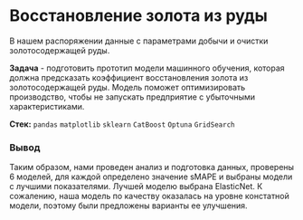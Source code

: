 # Восстановление золота из руды

В нашем распоряжении данные с параметрами добычи и очистки золотосодержащей руды.
 
**Задача** - подготовить прототип модели машинного обучения, которая должна предсказать коэффициент восстановления золота из золотосодержащей руды. 
Модель поможет оптимизировать производство, чтобы не запускать предприятие с убыточными характеристиками.

**Стек:** `pandas` `matplotlib` `sklearn` `CatBoost` `Optuna` `GridSearch`

### Вывод

Таким образом, нами проведен анализ и подготовка данных, проверены 6 моделей, для каждой определено значение sMAPE и выбраны модели с лучшими показателями. Лучшей моделю выбрана ElasticNet. К сожалению, наша модель по качеству оказалась на уровне констатной модели, поэтому были предложены варианты ее улучшения.
